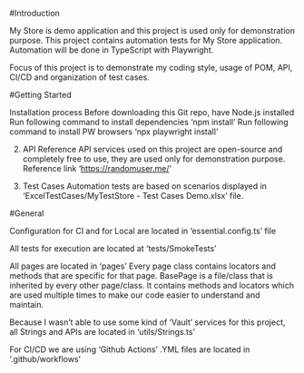 #Introduction

My Store is demo application and this project is used only for demonstration purpose.
This project contains automation tests for My Store application.
Automation will be done in TypeScript with Playwright.

Focus of this project is to demonstrate my coding style, usage of POM, API, CI/CD and organization of test cases.



#Getting Started

Installation process
Before downloading this Git repo, have Node.js installed
Run following command to install dependencies ‘npm install’
Run following command to install PW browsers ‘npx playwright install’

2. API Reference
API services used on this project are open-source and completely free to use, they are used only for demonstration purpose.
Reference link ‘https://randomuser.me/'

3. Test Cases
Automation tests are based on scenarios displayed in ‘ExcelTestCases/MyTestStore - Test Cases Demo.xlsx’ file.



#General 

Configuration for CI and for Local are located in ‘essential.config.ts’ file

All tests for execution are located at ‘tests/SmokeTests’

All pages are located in ‘pages’
Every page class contains locators and methods that are specific for that page.
BasePage is a file/class that is inherited by every other page/class. It contains methods and locators which are used multiple times to make our code easier to understand and maintain.

Because I wasn’t able to use some kind of ‘Vault’ services for this project, all Strings and APIs are located in ‘utils/Strings.ts’

For CI/CD we are using ‘Github Actions’
.YML files are located in ‘.github/workflows’ 
